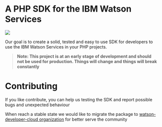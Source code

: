 # A PHP SDK for the IBM Watson Services

![](https://s31.postimg.org/5ou53l3yz/watson_backgroud.png)

Our goal is to create a solid, tested and easy to use SDK for developers to use the IBM Watson Services in your PHP projects.

> **Note: This project is at an early stage of development and should not be used for production. Things will change and things will break constantly**

# Contributing

If you like contribute, you can help us testing the SDK and report possible bugs and unexpected behaviour

When reach a stable state we would like to migrate the package to [watson-developer-cloud organization](https://github.com/watson-developer-cloud) for better serve the community
